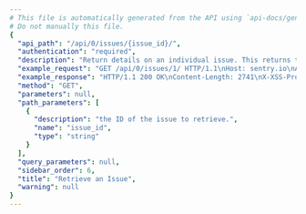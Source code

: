 ```yaml
---
# This file is automatically generated from the API using `api-docs/generate.py`
# Do not manually this file.
{
  "api_path": "/api/0/issues/{issue_id}/", 
  "authentication": "required", 
  "description": "Return details on an individual issue. This returns the basic stats for\nthe issue (title, last seen, first seen), some overall numbers (number\nof comments, user reports) as well as the summarized event data.", 
  "example_request": "GET /api/0/issues/1/ HTTP/1.1\nHost: sentry.io\nAuthorization: Bearer <token>", 
  "example_response": "HTTP/1.1 200 OK\nContent-Length: 2741\nX-XSS-Protection: 1; mode=block\nContent-Language: en\nX-Content-Type-Options: nosniff\nVary: Accept-Language, Cookie\nAllow: GET, PUT, DELETE, HEAD, OPTIONS\nX-Frame-Options: deny\nContent-Type: application/json\n\n{\n  \"activity\": [\n    {\n      \"data\": {}, \n      \"dateCreated\": \"2018-11-06T21:19:55Z\", \n      \"id\": \"0\", \n      \"type\": \"first_seen\", \n      \"user\": null\n    }\n  ], \n  \"annotations\": [], \n  \"assignedTo\": null, \n  \"count\": \"1\", \n  \"culprit\": \"raven.scripts.runner in main\", \n  \"firstRelease\": {\n    \"authors\": [], \n    \"commitCount\": 0, \n    \"data\": {}, \n    \"dateCreated\": \"2018-11-06T21:19:55.146Z\", \n    \"dateReleased\": null, \n    \"deployCount\": 0, \n    \"firstEvent\": \"2018-11-06T21:19:55.271Z\", \n    \"lastCommit\": null, \n    \"lastDeploy\": null, \n    \"lastEvent\": \"2018-11-06T21:19:55.271Z\", \n    \"newGroups\": 0, \n    \"owner\": null, \n    \"projects\": [\n      {\n        \"name\": \"Pump Station\", \n        \"slug\": \"pump-station\"\n      }\n    ], \n    \"ref\": null, \n    \"shortVersion\": \"1764232\", \n    \"url\": null, \n    \"version\": \"17642328ead24b51867165985996d04b29310337\"\n  }, \n  \"firstSeen\": \"2018-11-06T21:19:55Z\", \n  \"hasSeen\": false, \n  \"id\": \"1\", \n  \"isBookmarked\": false, \n  \"isPublic\": false, \n  \"isSubscribed\": true, \n  \"lastRelease\": null, \n  \"lastSeen\": \"2018-11-06T21:19:55Z\", \n  \"level\": \"error\", \n  \"logger\": null, \n  \"metadata\": {\n    \"title\": \"This is an example Python exception\"\n  }, \n  \"numComments\": 0, \n  \"participants\": [], \n  \"permalink\": \"https://sentry.io/the-interstellar-jurisdiction/pump-station/issues/1/\", \n  \"pluginActions\": [], \n  \"pluginContexts\": [], \n  \"pluginIssues\": [], \n  \"project\": {\n    \"id\": \"2\", \n    \"name\": \"Pump Station\", \n    \"slug\": \"pump-station\"\n  }, \n  \"seenBy\": [], \n  \"shareId\": null, \n  \"shortId\": \"PUMP-STATION-1\", \n  \"stats\": {\n    \"24h\": [\n      [\n        1541451600.0, \n        557\n      ], \n      [\n        1541455200.0, \n        473\n      ], \n      [\n        1541458800.0, \n        914\n      ], \n      [\n        1541462400.0, \n        991\n      ], \n      [\n        1541466000.0, \n        925\n      ], \n      [\n        1541469600.0, \n        881\n      ], \n      [\n        1541473200.0, \n        182\n      ], \n      [\n        1541476800.0, \n        490\n      ], \n      [\n        1541480400.0, \n        820\n      ], \n      [\n        1541484000.0, \n        322\n      ], \n      [\n        1541487600.0, \n        836\n      ], \n      [\n        1541491200.0, \n        565\n      ], \n      [\n        1541494800.0, \n        758\n      ], \n      [\n        1541498400.0, \n        880\n      ], \n      [\n        1541502000.0, \n        677\n      ], \n      [\n        1541505600.0, \n        381\n      ], \n      [\n        1541509200.0, \n        814\n      ], \n      [\n        1541512800.0, \n        329\n      ], \n      [\n        1541516400.0, \n        446\n      ], \n      [\n        1541520000.0, \n        731\n      ], \n      [\n        1541523600.0, \n        111\n      ], \n      [\n        1541527200.0, \n        926\n      ], \n      [\n        1541530800.0, \n        772\n      ], \n      [\n        1541534400.0, \n        400\n      ], \n      [\n        1541538000.0, \n        943\n      ]\n    ], \n    \"30d\": [\n      [\n        1538870400.0, \n        565\n      ], \n      [\n        1538956800.0, \n        12862\n      ], \n      [\n        1539043200.0, \n        15617\n      ], \n      [\n        1539129600.0, \n        10809\n      ], \n      [\n        1539216000.0, \n        15065\n      ], \n      [\n        1539302400.0, \n        12927\n      ], \n      [\n        1539388800.0, \n        12994\n      ], \n      [\n        1539475200.0, \n        13139\n      ], \n      [\n        1539561600.0, \n        11838\n      ], \n      [\n        1539648000.0, \n        12088\n      ], \n      [\n        1539734400.0, \n        12338\n      ], \n      [\n        1539820800.0, \n        12768\n      ], \n      [\n        1539907200.0, \n        12816\n      ], \n      [\n        1539993600.0, \n        15356\n      ], \n      [\n        1540080000.0, \n        10910\n      ], \n      [\n        1540166400.0, \n        12306\n      ], \n      [\n        1540252800.0, \n        12912\n      ], \n      [\n        1540339200.0, \n        14700\n      ], \n      [\n        1540425600.0, \n        11890\n      ], \n      [\n        1540512000.0, \n        11684\n      ], \n      [\n        1540598400.0, \n        13510\n      ], \n      [\n        1540684800.0, \n        12625\n      ], \n      [\n        1540771200.0, \n        12811\n      ], \n      [\n        1540857600.0, \n        13180\n      ], \n      [\n        1540944000.0, \n        14651\n      ], \n      [\n        1541030400.0, \n        14161\n      ], \n      [\n        1541116800.0, \n        12612\n      ], \n      [\n        1541203200.0, \n        14316\n      ], \n      [\n        1541289600.0, \n        14742\n      ], \n      [\n        1541376000.0, \n        12505\n      ], \n      [\n        1541462400.0, \n        14180\n      ]\n    ]\n  }, \n  \"status\": \"unresolved\", \n  \"statusDetails\": {}, \n  \"subscriptionDetails\": null, \n  \"tags\": [], \n  \"title\": \"This is an example Python exception\", \n  \"type\": \"default\", \n  \"userCount\": 0, \n  \"userReportCount\": 0\n}", 
  "method": "GET", 
  "parameters": null, 
  "path_parameters": [
    {
      "description": "the ID of the issue to retrieve.", 
      "name": "issue_id", 
      "type": "string"
    }
  ], 
  "query_parameters": null, 
  "sidebar_order": 6, 
  "title": "Retrieve an Issue", 
  "warning": null
}
---
```

